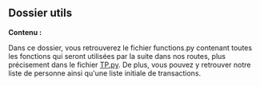 ## Dossier utils

**Contenu :**

Dans ce dossier, vous retrouverez le fichier functions.py contenant toutes les fonctions qui seront utilisées par la suite dans nos routes, plus précisement dans le fichier [TP.py](https://github.com/Naofel-eal/4A_SQR_CI-CD/blob/main/TP.py).
De plus, vous pouvez y retrouver notre liste de personne ainsi qu'une liste initiale de transactions.
